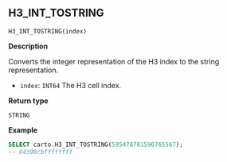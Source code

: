 ## H3_INT_TOSTRING

```sql:signature
H3_INT_TOSTRING(index)
```

**Description**

Converts the integer representation of the H3 index to the string representation.

* `index`: `INT64` The H3 cell index.

**Return type**

`STRING`

**Example**

```sql
SELECT carto.H3_INT_TOSTRING(595478781590765567);
-- 84390cbffffffff
```

